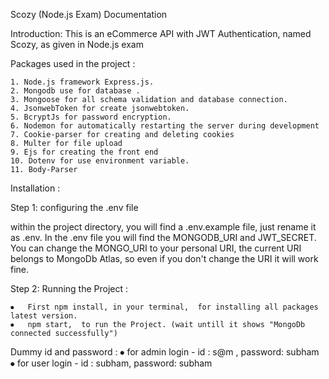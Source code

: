 
Scozy (Node.js Exam) Documentation

Introduction:
This is an eCommerce API with JWT Authentication, named Scozy, as given in Node.js exam

Packages used in the project : 

    1. Node.js framework Express.js.
    2. Mongodb use for database .
    3. Mongoose for all schema validation and database connection.
    4. JsonwebToken for create jsonwebtoken.
    5. BcryptJs for password encryption.
    6. Nodemon for automatically restarting the server during development
    7. Cookie-parser for creating and deleting cookies 
    8. Multer for file upload
    9. Ejs for creating the front end
    10. Dotenv for use environment variable.
    11. Body-Parser

Installation : 
 
 Step 1: configuring the .env file

within the project directory, you will find a .env.example file, just rename it as .env. In the .env file you will find the MONGODB_URI and JWT_SECRET. You can change the MONGO_URI to your personal URI, the current URI belongs to MongoDb Atlas, so even if you don't change the URI it will work fine. 

 Step 2: Running the Project :

    ⦁	First npm install, in your terminal,  for installing all packages latest version.
    ⦁	npm start,  to run the Project. (wait untill it shows "MongoDb connected successfully")


Dummy id and password :
     ⦁ for admin login -  id : s@m , password: subham
     ⦁ for user login - id : subham, password: subham